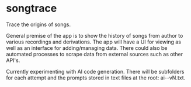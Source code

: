 # songtrace
Trace the origins of songs.

General premise of the app is to show the history of songs from author to various recordings and derivations. The app will have a UI for viewing as well as an interface for adding/managing data. There could also be automated processes to scrape data from external sources such as other API's.

Currently experimenting with AI code generation. There will be subfolders for each attempt and the prompts stored in text files at the root: ai-<tool>-vN.txt.